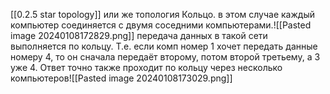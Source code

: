 [[0.2.5 star topology]] или же топология Кольцо. 
в этом случае каждый компьютер соединяется с двумя соседними компьютерами.![[Pasted image 20240108172829.png]]
передача данных в такой сети выполняется по кольцу. Т.е. если комп номер 1  хочет передать данные номеру 4, то он сначала передаёт второму, потом второй третьему, а 3 уже 4. Ответ точно также проходит по кольцу через несколько компьютеров![[Pasted image 20240108173029.png]]
